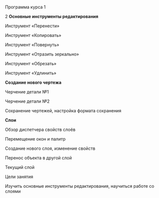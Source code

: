 Программа курса
1

2 **Основные инструменты редактирования**

Инструмент «Перенести»

Инструмент «Копировать»

Инструмент «Повернуть»

Инструмент «Отразить зеркально»

Инструмент «Обрезать»

Инструмент «Удлинить»

**Создание нового чертежа**

Черчение детали №1

Черчение детали №2

Сохранение чертежей, настройка формата сохранения

**Слои**

Обзор диспетчера свойств слоёв

Перемещение окон и палитр

Создание нового слоя, изменение свойств

Перенос объекта в другой слой

Текущий слой

Цели занятия

Изучить основные инструменты редактирования, научиться работе со слоями